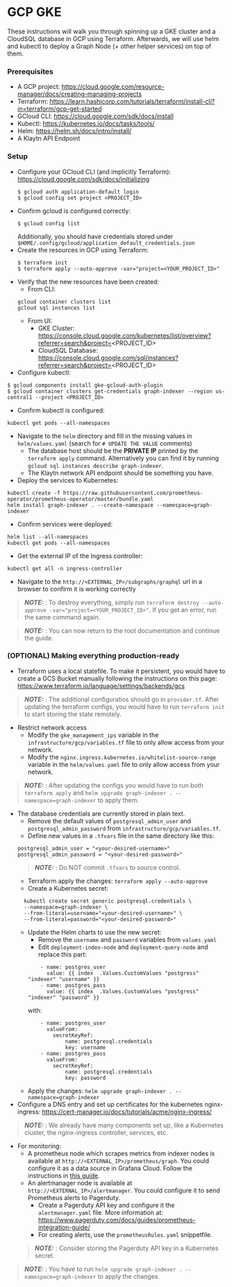 # GCP GKE

These instructions will walk you through spinning up a GKE cluster and a CloudSQL
database in GCP using Terraform. Afterwards, we will use helm and kubectl to 
deploy a Graph Node (+ other helper services) on top of them. 

### Prerequisites

* A GCP project: https://cloud.google.com/resource-manager/docs/creating-managing-projects
* Terraform: https://learn.hashicorp.com/tutorials/terraform/install-cli?in=terraform/gcp-get-started
* GCloud CLI: https://cloud.google.com/sdk/docs/install
* Kubectl: https://kubernetes.io/docs/tasks/tools/
* Helm: https://helm.sh/docs/intro/install/
* A Klaytn API Endpoint

### Setup

* Configure your GCloud CLI (and implicitly Terraform): 
https://cloud.google.com/sdk/docs/initializing
  ```
  $ gcloud auth application-default login
  $ gcloud config set project <PROJECT_ID>
  ```
* Confirm gcloud is configured correctly:
  ```
  $ gcloud config list
  ```
  Additionally, you should have credentials stored under 
  `$HOME/.config/gcloud/application_default_credentials.json`
* Create the resources in GCP using Terraform:
  ```
  $ terraform init
  $ terraform apply --auto-approve -var="project=<YOUR_PROJECT_ID>"
  ```
* Verify that the new resources have been created:
  * From CLI:
  ```
  gcloud container clusters list
  gcloud sql instances list
  ```
  * From UI: 
    * GKE Cluster: https://console.cloud.google.com/kubernetes/list/overview?referrer=search&project=<PROJECT_ID>
    * CloudSQL Database: https://console.cloud.google.com/sql/instances?referrer=search&project=<PROJECT_ID>
* Configure kubectl:
```
$ gcloud components install gke-gcloud-auth-plugin
$ gcloud container clusters get-credentials graph-indexer --region us-central1 --project <PROJECT_ID>
```
* Confirm kubectl is configured:
```
kubectl get pods --all-namespaces
```
* Navigate to the `helm` directory and fill in the missing values in
`helm/values.yaml` (search for `# UPDATE THE VALUE` comments)
  * The database host should be the **PRIVATE IP** printed by the `terraform apply`
  command. Alternatively you can find it by running `gcloud sql instances describe graph-indexer`.
  * The Klaytn network API endpoint should be something you have.
* Deploy the services to Kubernetes:
```
kubectl create -f https://raw.githubusercontent.com/prometheus-operator/prometheus-operator/master/bundle.yaml
helm install graph-indexer . --create-namespace --namespace=graph-indexer
```
* Confirm services were deployed: 
```
helm list --all-namespaces
kubectl get pods --all-namespaces
```
* Get the external IP of the Ingress controller:
```
kubectl get all -n ingress-controller
```
* Navigate to the `http://<EXTERNAL_IP>/subgraphs/graphql` url in a browser to
confirm it is working correctly

> **_NOTE:_** : To destroy everything, simply run `terraform destroy --auto-approve -var="project=<YOUR_PROJECT_ID>"`.
If you get an error, run the same command again.

> **_NOTE:_** : You can now return to the root documentation and continue the guide. 

### (OPTIONAL) Making everything production-ready

* Terraform uses a local statefile. To make it persistent, you would have to
create a GCS Bucket manually following the instructions on this page: 
https://www.terraform.io/language/settings/backends/gcs
> **_NOTE:_** : The additional configuratios should go in `provider.tf`.  After 
updating the terraform configs, you would have to run `terraform init` to start
storing the state remotely.
* Restrict network access
  * Modify the `gke_management_ips` variable in the
  `infrastructure/gcp/variables.tf` file to only allow access from your network.
  * Modify the `nginx.ingress.kubernetes.io/whitelist-source-range` variable
  in the `helm/values.yaml` file to only allow access from your network.
> **_NOTE:_** : After updating the configs you would have to run both
`terraform apply` and `helm upgrade graph-indexer . --namespace=graph-indexer`
to apply them.
* The database credentials are currently stored in plain text.
  * Remove the default values of `postgresql_admin_user` and
  `postgresql_admin_password` from `infrastructure/gcp/variables.tf`.
  * Define new values in a `.tfvars` file in the same directory like this:
  ```
  postgresql_admin_user = "<your-desired-username>"
  postgresql_admin_password = "<your-desired-password>"
  ```
  > **_NOTE:_** : Do NOT commit `.tfvars` to source control.
  * Terraform apply the changes: `terraform apply --auto-approve`
  * Create a Kubernetes secret:
  ```
    kubectl create secret generic postgresql.credentials \
    --namespace=graph-indexer \
    --from-literal=username="<your-desired-username>" \
    --from-literal=password="<your-desired-password>"
  ```
  * Update the Helm charts to use the new secret:
    * Remove the `username` and `password` variables from `values.yaml`
    * Edit `deployment-index-node` and `deployment-query-node` and replace this
    part:
    ```
        - name: postgres_user
          value: {{ index  .Values.CustomValues "postgress" "indexer" "username" }}
        - name: postgres_pass
          value: {{ index  .Values.CustomValues "postgress" "indexer" "password" }}
    ```
    with:
    ```
        - name: postgres_user
          valueFrom:
            secretKeyRef:
                name: postgresql.credentials
                key: username
        - name: postgres_pass
          valueFrom:
            secretKeyRef:
                name: postgresql.credentials
                key: password
    ```
  * Apply the changes: `helm upgrade graph-indexer . --namespace=graph-indexer`
* Configure a DNS entry and set up certificates for the kubernetes nginx-ingress:
https://cert-manager.io/docs/tutorials/acme/nginx-ingress/
> **_NOTE:_** : We already have many components set up, like a Kubernetes cluster,
the nginx-ingress controller, services, etc. 
* For monitoring:
  * A prometheus node which scrapes metrics from indexer nodes is available
  at `http://<EXTERNAL_IP>/prometheus/graph`. You could configure it as a 
  data source in Grafana Cloud. Follow the instructions in 
  [this guide](https://grafana.com/docs/grafana-cloud/kubernetes-monitoring/prometheus/prometheus_operator/#step-6--create-a-kubernetes-secret-to-store-grafana-cloud-credentials).
  * An alertmanager node is available at `http://<EXTERNAL_IP>/alertmanager`. 
  You could configure it to send Prometheus alerts to Pagerduty. 
    * Create a Pagerduty API key and configure it the `alertmanager.yaml` file.
    More information at: https://www.pagerduty.com/docs/guides/prometheus-integration-guide/
    * For creating alerts, use the `prometheusRules.yaml` snippetfile.
  > **_NOTE:_** : Consider storing the Pagerduty API key in a Kubernetes secret. 

> **_NOTE:_** : You have to run `helm upgrade graph-indexer . --namespace=graph-indexer`
to apply the changes. 